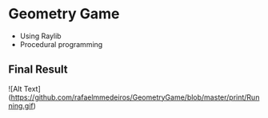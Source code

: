 # Geometry Game

- Using Raylib
- Procedural programming

## Final Result

![Alt Text] (https://github.com/rafaelmmedeiros/GeometryGame/blob/master/print/Running.gif)